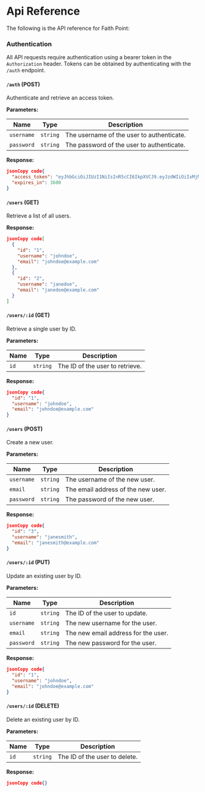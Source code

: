 # Api Reference

The following is the API reference for Faith Point:

### Authentication

All API requests require authentication using a bearer token in the `Authorization` header. Tokens can be obtained by authenticating with the `/auth` endpoint.

#### `/auth` (POST)

Authenticate and retrieve an access token.

**Parameters:**

| Name       | Type     | Description                               |
| ---------- | -------- | ----------------------------------------- |
| `username` | `string` | The username of the user to authenticate. |
| `password` | `string` | The password of the user to authenticate. |

**Response:**

```json
jsonCopy code{
  "access_token": "eyJhbGciOiJIUzI1NiIsInR5cCI6IkpXVCJ9.eyJzdWIiOiIxMjM0NTY3ODkwIiwibmFtZSI6IkpvaG4gRG9lIiwiaWF0IjoxNTE2MjM5MDIyfQ.SflKxwRJSMeKKF2QT4fwpMeJf36POk6yJV_adQssw5c",
  "expires_in": 3600
}
```

#### `/users` (GET)

Retrieve a list of all users.

**Response:**

```json
jsonCopy code[
  {
    "id": "1",
    "username": "johndoe",
    "email": "johndoe@example.com"
  },
  {
    "id": "2",
    "username": "janedoe",
    "email": "janedoe@example.com"
  }
]
```

#### `/users/:id` (GET)

Retrieve a single user by ID.

**Parameters:**

| Name | Type     | Description                     |
| ---- | -------- | ------------------------------- |
| `id` | `string` | The ID of the user to retrieve. |

**Response:**

```json
jsonCopy code{
  "id": "1",
  "username": "johndoe",
  "email": "johndoe@example.com"
}
```

#### `/users` (POST)

Create a new user.

**Parameters:**

| Name       | Type     | Description                        |
| ---------- | -------- | ---------------------------------- |
| `username` | `string` | The username of the new user.      |
| `email`    | `string` | The email address of the new user. |
| `password` | `string` | The password of the new user.      |

**Response:**

```json
jsonCopy code{
  "id": "3",
  "username": "janesmith",
  "email": "janesmith@example.com"
}
```

#### `/users/:id` (PUT)

Update an existing user by ID.

**Parameters:**

| Name       | Type     | Description                         |
| ---------- | -------- | ----------------------------------- |
| `id`       | `string` | The ID of the user to update.       |
| `username` | `string` | The new username for the user.      |
| `email`    | `string` | The new email address for the user. |
| `password` | `string` | The new password for the user.      |

**Response:**

```json
jsonCopy code{
  "id": "1",
  "username": "johndoe",
  "email": "johndoe@example.com"
}
```

#### `/users/:id` (DELETE)

Delete an existing user by ID.

**Parameters:**

| Name | Type     | Description                   |
| ---- | -------- | ----------------------------- |
| `id` | `string` | The ID of the user to delete. |

**Response:**

```json
jsonCopy code{}
```

